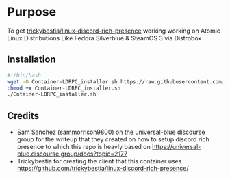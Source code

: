 # Purpose
To get [trickybestia/linux-discord-rich-presence](https://github.com/trickybestia/linux-discord-rich-presence/) working working on Atomic Linux Distributions Like Fedora Silverblue & SteamOS 3 via Distrobox

## Installation
```bash
#!/bin/bash
wget -O Container-LDRPC_installer.sh https://raw.githubusercontent.com/vibrantleaf/container-ldrpc/refs/heads/main/install.sh
chmod +x Container-LDRPC_installer.sh
./Cntainer-LDRPC_installer.sh
```

## Credits
- Sam Sanchez (sammorrison9800) on the universal-blue discourse group for the writeup that they created on how to setup discord rich presence to which this repo is heavly based on https://universal-blue.discourse.group/docs?topic=2177
- Trickybestia for creating the client that this container uses https://github.com/trickybestia/linux-discord-rich-presence/
